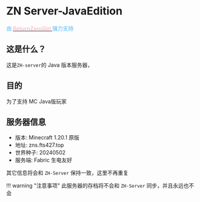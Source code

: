 # ZN Server-JavaEdition

<strong><span style="color:#87cefa">由 </span></strong> <strong><a href="https://www.returnzerogirl.top"><span style="color:#ffc0cb">ReturnZeroGirl </span></strong> </a> <strong><span style="color:#87cefa">强力支持</span></strong>

## 这是什么？

这是`ZH-server`的 Java 版本服务器，

## 目的

为了支持 MC Java版玩家

## 服务器信息
- 版本: Minecraft 1.20.1 原版
- 地址: zns.fts427.top 
- 世界种子: 20240502
- 服务端:   Fabric 生电友好

其它信息将会和 `ZH-Server` 保持一致，这里不再重复

!!! warning "注意事项"
    此服务器的存档将不会和 `ZH-Server` 同步，并且永远也不会
    
